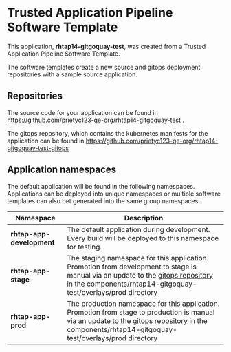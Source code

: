 # Trusted Application Pipeline Software Template

This application, **rhtap14-gitgoquay-test**, was created from a Trusted Application Pipeline Software Template.

The software templates create a new source and gitops deployment repositories with a sample source application. 

## Repositories

The source code for your application can be found in [https://github.com/prietyc123-qe-org/rhtap14-gitgoquay-test ](https://github.com/prietyc123-qe-org/rhtap14-gitgoquay-test ).
 
The gitops repository, which contains the kubernetes manifests for the application can be found in 
[https://github.com/prietyc123-qe-org/rhtap14-gitgoquay-test-gitops ](https://github.com/prietyc123-qe-org/rhtap14-gitgoquay-test-gitops ) 

## Application namespaces 

The default application will be found in the following namespaces. Applications can be deployed into unique namespaces or multiple software templates can also bet generated into the same group namespaces.  

|  Namespace   |  Description   |  
| -------- | -------- |   
| **rhtap-app-development** | The default application during development. Every build will be deployed to this namespace for testing. | 
| **rhtap-app-stage** | The staging namespace for this application. Promotion from development to stage is manual via an update to the [gitops repository](https://github.com/prietyc123-qe-org/rhtap14-gitgoquay-test-gitops ) in the components/rhtap14-gitgoquay-test/overlays/prod directory |  
| **rhtap-app-prod** | The production namespace for this application. Promotion from stage to production is manual via an update to the [gitops repository](https://github.com/prietyc123-qe-org/rhtap14-gitgoquay-test-gitops ) in the components/rhtap14-gitgoquay-test/overlays/prod directory | 